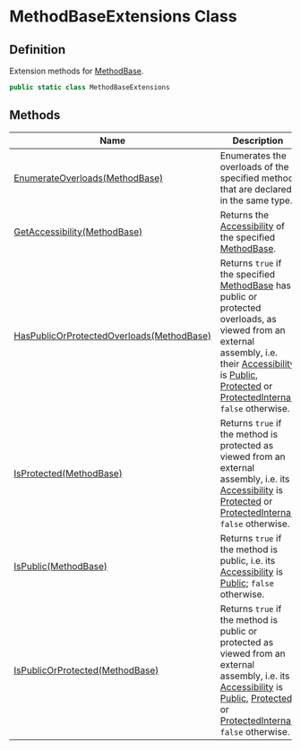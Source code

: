 # MethodBaseExtensions Class
## Definition

Extension methods for [MethodBase](https://learn.microsoft.com/en-gb/dotnet/api/System.Reflection.MethodBase).

```c#
public static class MethodBaseExtensions
```

## Methods

| Name | Description |
| ---- | ----------- |
| [EnumerateOverloads(MethodBase)](MrKWatkins.Reflection.MethodBaseExtensions.EnumerateOverloads.md) | Enumerates the overloads of the specified method that are declared in the same type. |
| [GetAccessibility(MethodBase)](MrKWatkins.Reflection.MethodBaseExtensions.GetAccessibility.md) | Returns the [Accessibility](MrKWatkins.Reflection.Accessibility.md) of the specified [MethodBase](https://learn.microsoft.com/en-gb/dotnet/api/System.Reflection.MethodBase). |
| [HasPublicOrProtectedOverloads(MethodBase)](MrKWatkins.Reflection.MethodBaseExtensions.HasPublicOrProtectedOverloads.md) | Returns `true` if the specified [MethodBase](https://learn.microsoft.com/en-gb/dotnet/api/System.Reflection.MethodBase) has public or protected overloads, as viewed from an external assembly, i.e. their [Accessibility](MrKWatkins.Reflection.Accessibility.md) is [Public](MrKWatkins.Reflection.Accessibility.md#fields), [Protected](MrKWatkins.Reflection.Accessibility.md#fields) or [ProtectedInternal](MrKWatkins.Reflection.Accessibility.md#fields); `false` otherwise. |
| [IsProtected(MethodBase)](MrKWatkins.Reflection.MethodBaseExtensions.IsProtected.md) | Returns `true` if the method is protected as viewed from an external assembly, i.e. its [Accessibility](MrKWatkins.Reflection.Accessibility.md) is [Protected](MrKWatkins.Reflection.Accessibility.md#fields) or [ProtectedInternal](MrKWatkins.Reflection.Accessibility.md#fields); `false` otherwise. |
| [IsPublic(MethodBase)](MrKWatkins.Reflection.MethodBaseExtensions.IsPublic.md) | Returns `true` if the method is public, i.e. its [Accessibility](MrKWatkins.Reflection.Accessibility.md) is [Public](MrKWatkins.Reflection.Accessibility.md#fields); `false` otherwise. |
| [IsPublicOrProtected(MethodBase)](MrKWatkins.Reflection.MethodBaseExtensions.IsPublicOrProtected.md) | Returns `true` if the method is public or protected as viewed from an external assembly, i.e. its [Accessibility](MrKWatkins.Reflection.Accessibility.md) is [Public](MrKWatkins.Reflection.Accessibility.md#fields), [Protected](MrKWatkins.Reflection.Accessibility.md#fields) or [ProtectedInternal](MrKWatkins.Reflection.Accessibility.md#fields); `false` otherwise. |

